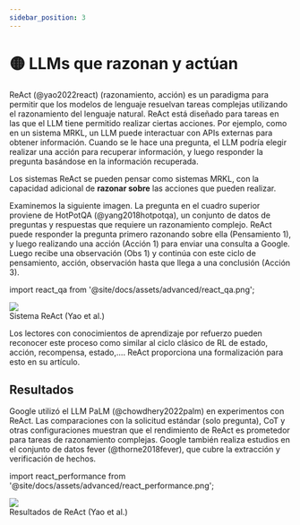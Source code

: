 ```yaml
---
sidebar_position: 3
---
```


# 🟡 LLMs que razonan y actúan

ReAct (@yao2022react) (razonamiento, acción) es un paradigma para permitir que los modelos de lenguaje resuelvan tareas complejas utilizando el razonamiento del lenguaje natural. ReAct está diseñado para tareas en las que el LLM tiene permitido realizar ciertas acciones. Por ejemplo, como en un sistema MRKL, un LLM puede interactuar con APIs externas para obtener información. Cuando se le hace una pregunta, el LLM podría elegir realizar una acción para recuperar información, y luego responder la pregunta basándose en la información recuperada.

Los sistemas ReAct se pueden pensar como sistemas MRKL, con la capacidad adicional de **razonar sobre** las acciones que pueden realizar.

Examinemos la siguiente imagen. La pregunta en el cuadro superior proviene de HotPotQA (@yang2018hotpotqa), un conjunto de datos de preguntas y respuestas que requiere un razonamiento complejo. ReAct puede responder la pregunta primero razonando sobre ella (Pensamiento 1), y luego realizando una acción (Acción 1) para enviar una consulta a Google. Luego recibe una observación (Obs 1) y continúa con este ciclo de pensamiento, acción, observación hasta que llega a una conclusión (Acción 3).

import react_qa from '@site/docs/assets/advanced/react_qa.png';

<div style={{textAlign: 'center'}}>
  <img src={react_qa} style={{width: "500px"}} />
</div>

<div style={{textAlign: 'center'}}>
Sistema ReAct (Yao et al.)
</div>

Los lectores con conocimientos de aprendizaje por refuerzo pueden reconocer este proceso como similar al ciclo clásico de RL de estado, acción, recompensa, estado,.... ReAct proporciona una formalización para esto en su artículo.

## Resultados

Google utilizó el LLM PaLM (@chowdhery2022palm) en experimentos con ReAct. Las comparaciones con la solicitud estándar (solo pregunta), CoT y otras configuraciones muestran que el rendimiento de ReAct es prometedor para tareas de razonamiento complejas. Google también realiza estudios en el conjunto de datos fever (@thorne2018fever), que cubre la extracción y verificación de hechos.

import react_performance from '@site/docs/assets/advanced/react_performance.png';

<div style={{textAlign: 'center'}}>
  <img src={react_performance} style={{width: "500px"}} />
</div>

<div style={{textAlign: 'center'}}>
Resultados de ReAct (Yao et al.)
</div>

